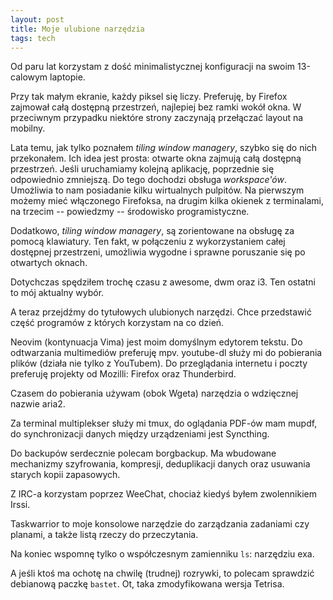 ```yaml
---
layout: post
title: Moje ulubione narzędzia
tags: tech
---
```


Od paru lat korzystam z dość minimalistycznej konfiguracji na swoim 13-calowym laptopie.

Przy tak małym ekranie, każdy piksel się liczy.
Preferuję, by Firefox zajmował całą dostępną przestrzeń, najlepiej bez ramki wokół okna.
W przeciwnym przypadku niektóre strony zaczynają przełączać layout na mobilny.

Lata temu, jak tylko poznałem _tiling window managery_, szybko się do nich przekonałem. Ich idea jest prosta: otwarte okna zajmują całą dostępną przestrzeń. Jeśli uruchamiamy kolejną aplikację, poprzednie się odpowiednio zmniejszą. Do tego dochodzi obsługa _workspace'ów_. Umożliwia to nam posiadanie kilku wirtualnych pulpitów. Na pierwszym możemy mieć włączonego Firefoksa, na drugim kilka okienek z terminalami, na trzecim -- powiedzmy -- środowisko programistyczne.

Dodatkowo, _tiling window managery_, są zorientowane na obsługę za pomocą klawiatury. Ten fakt, w połączeniu z wykorzystaniem całej dostępnej przestrzeni, umożliwia wygodne i sprawne poruszanie się po otwartych oknach.

Dotychczas spędziłem trochę czasu z awesome, dwm oraz i3. Ten ostatni to mój aktualny wybór.

A teraz przejdźmy do tytułowych ulubionych narzędzi.
Chce przedstawić część programów z których korzystam na co dzień.

Neovim (kontynuacja Vima) jest moim domyślnym edytorem tekstu. Do odtwarzania multimediów preferuję mpv. youtube-dl służy mi do pobierania plików (działa nie tylko z YouTubem). Do przeglądania internetu i poczty preferuję projekty od Mozilli: Firefox oraz Thunderbird.

Czasem do pobierania używam (obok Wgeta) narzędzia o wdzięcznej nazwie aria2.

Za terminal multiplekser służy mi tmux, do oglądania PDF-ów mam mupdf, do synchronizacji danych między urządzeniami jest Syncthing.

Do backupów serdecznie polecam borgbackup. Ma wbudowane mechanizmy szyfrowania, kompresji, deduplikacji danych oraz usuwania starych kopii zapasowych.

Z IRC-a korzystam poprzez WeeChat, chociaż kiedyś byłem zwolennikiem Irssi.

Taskwarrior to moje konsolowe narzędzie do zarządzania zadaniami czy planami, a także listą rzeczy do przeczytania.

Na koniec wspomnę tylko o współczesnym zamienniku `ls`: narzędziu exa.

A jeśli ktoś ma ochotę na chwilę (trudnej) rozrywki, to polecam sprawdzić debianową paczkę `bastet`. Ot, taka zmodyfikowana wersja Tetrisa.


